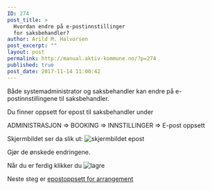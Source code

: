 ```yaml
---
ID: 274
post_title: >
  Hvordan endre på e-postinnstillinger
  for saksbehandler?
author: Arild M. Halvorsen
post_excerpt: ""
layout: post
permalink: http://manual.aktiv-kommune.no/?p=274
published: true
post_date: 2017-11-14 11:00:42
---
```

Både systemadministrator og saksbehandler kan endre på e-postinnstillingene til saksbehandler. 

Du finner oppsett for epost til saksbehandler under 

ADMINISTRASJON => BOOKING => INNSTILLINGER => E-post oppsett

Skjermbildet ser da slik ut: 
![skjermbildet epost](http://manual.aktiv-kommune.no/wp-content/uploads/2017/12/Skjermbildeepost.png) 

Gjør de ønskede endringene. 

Når du er ferdig klikker du
![lagre](http://manual.aktiv-kommune.no/wp-content/uploads/2017/12/lagre.png)


Neste steg er [epostoppsett for arrangement](http://manual.aktiv-kommune.no/?p=278)